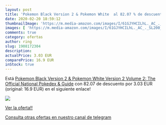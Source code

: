 ```yaml
---
layout: post
title: 'Pokemon Black Version 2 & Pokemon White  al 82.07 % de descuento'
date: 2020-02-20 18:59:12
thumbnailImage: 'https://m.media-amazon.com/images/I/61GJYHCILhL._AC_._SL200_.jpg'
images: [ 'https://m.media-amazon.com/images/I/61GJYHCILhL._AC_._SL200_.jpg' ]
comments: true
category: ofertas
author: ring
slug: 1908172304
description:
actualPrice: 3.03 EUR
comparePrice: 16.9 EUR
inStock: true
---
```


Está [Pokemon Black Version 2 & Pokemon White Version 2 Volume 2: The Official National Pokedex & Guide](https://www.amazon.com/dp/1908172304/?tag=redken08-20) con 82.07 de descuento por 3.03 EUR (original: 16.9 EUR) en el siguiente enlace!

[![](https://m.media-amazon.com/images/I/61GJYHCILhL._AC_._SL200_.jpg)](https://www.amazon.com/dp/1908172304/?tag=redken08-20)

[Ver la oferta!!](https://www.amazon.com/dp/1908172304/?tag=redken08-20)

[Consulta otras ofertas en nuestro canal de telegram](https://t.me/s/ofertas25)
